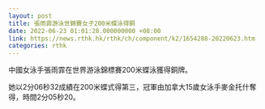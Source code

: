 ```yaml
---
layout: post
title: 張雨霏游泳世錦賽女子200米蝶泳得銅
date: 2022-06-23 01:01:28.000000000 +08:00
link: https://news.rthk.hk/rthk/ch/component/k2/1654288-20220623.htm
categories: rthk
---
```


中國女泳手張雨霏在世界游泳錦標賽200米蝶泳獲得銅牌。

她以2分06秒32成績在200米蝶式得第三，冠軍由加拿大15歲女泳手麥金托什奪得，時間2分05秒20。
